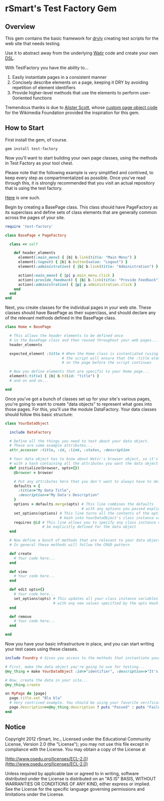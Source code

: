 rSmart's Test Factory Gem
=========================

Overview
--------

This gem contains the basic framework for [dryly](http://en.wikipedia.org/wiki/Don%27t_repeat_yourself) creating test scripts for the web site that needs testing.

Use it to abstract away from the underlying [Watir](http://www.watir.com) code and create your own [DSL](http://en.wikipedia.org/wiki/Domain_specific_language).

With TestFactory you have the ability to...

1. Easily instantiate pages in a consistent manner
2. Concisely describe elements on a page, keeping it DRY by avoiding repetition of element identifiers
3. Provide higher-level methods that use the elements to perform user-0oriented functions

Tremendous thanks is due to [Alister Scott](http://watirmelon.com), whose [custom page object code](https://github.com/alisterscott/wmf-custom-page-object) for the Wikimedia Foundation provided the inspiration for this gem.

How to Start
------------

First install the gem, of course.

    gem install test-factory

Now you'll want to start building your own page classes, using the methods in Test Factory as your tool chest.

Please note that the following example is *very* simplified and contrived, to keep every step as compartmentalized as possible. Once you've read through this, it is strongly recommended that you visit an actual repository that is using the test factory.

[Here](https://github.com/rSmart/sambal-cle) is one such.

Begin by creating a BasePage class. This class should have PageFactory as its superclass and define sets of class elements that are generally common across the pages of your site.

```ruby
require 'test-factory'

class BasePage < PageFactory

  class << self

    def header_elements
      element(:main_menu) { |b| b.link(title: "Main Menu") }
      element(:logout) { |b| b.button(value: "Logout") }
      element(:administration) { |b| b.link(title: "Administration") }

      action(:main_menu) { |p| p.main_menu.click }
      action(:provide_feedback) { |b| b.link(title: "Provide Feedback").click }
      action(:administration) { |p| p.administration.click }
    end
  end
end

```

Next, you create classes for the individual pages in your web site. These classes should have BasePage as their superclass, and should declare any of the relevant methods defined in the BasePage class.

```ruby
class Home < BasePage

  # This allows the header elements to be defined once
  # in the BasePage class and then reused throughout your web pages...
  header_elements

  expected_element :title # When the Home class is instantiated (using the Foundry),
                          # the script will ensure that the :title element is present
                          # on the page before the script continues

  # Now you define elements that are specific to your Home page...
  element(:title) { |b| b.h3(id: "title") }
  # and on and on...

end
```

Once you've got a bunch of classes set up for your site's various pages, you're going to want to create "data objects" to represent what goes into those pages. For this, you'll use the module DataFactory. Your data classes should follow this basic structure:

```ruby
class YourDataObject

  include DataFactory

  # Define all the things you need to test about your data object.
  # These are some example attributes...
  attr_accessor :title, :id, :link, :status, :description

  # Your data object has to know about Watir's browser object, so it's passed to it here, along
  # with a hash containing all the attributes you want the data object to have
  def initialize(browser, opts={})
    @browser = browser

    # Put any attributes here that you don't want to always have to define explicitly...
    defaults = {
      :title=>"My Data Title",
      :description=>"My Data's Description"
    }
    options = defaults.merge(opts) # This line combines the defaults
                                   # with any options you passed explicitly
    set_options(options) # This line turns all the contents of the options
                         # Hash into YourDataObject's class instance variables
    requires @id # This line allows you to specify any class instance variables that must
                 # be explicitly defined for the data object
  end

  # Now define a bunch of methods that are relevant to your data object.
  # In general these methods will follow the CRUD pattern

  def create
    # Your code here...
  end

  def view
    # Your code here...
  end

  def edit opts={}
    # Your code here...
    set_options(opts) # This updates all your class instance variables
                      # with any new values specified by the opts Hash.
  end

  def remove
    # Your code here...
  end

end
```

Now you have your basic infrastructure in place, and you can start writing your test cases using these classes.

```ruby
include Foundry # Gives you access to the methods that instantiate your Page and Data classes

# First, make the data object you're going to use for testing...
@my_thing = make YourDataObject :id=>"identifier", :description=>"It's lovely."

# Now, create the data in your site...
@my_thing.create

on MyPage do |page|
  page.title.set "Bla bla"
  # Very contrived example. You should be using your favorite verification framework here:
  page.description==@my_thing.description ? puts "Passed" : puts "Failed"
end
```

Notice
------

Copyright 2012 rSmart, Inc., Licensed under the Educational Community License, Version 2.0 (the "License"); you may not use this file except in compliance with the License. You may obtain a copy of the License at

[http://www.osedu.org/licenses/ECL-2.0](http://www.osedu.org/licenses/ECL-2.0)

Unless required by applicable law or agreed to in writing, software distributed under the License is distributed on an "AS IS" BASIS, WITHOUT WARRANTIES OR CONDITIONS OF ANY KIND, either express or implied. See the License for the specific language governing permissions and limitations under the License.